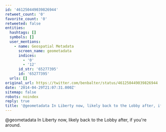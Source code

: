 ```yaml
---
id: '461250449039826944'
retweet_count: '0'
favorite_count: '0'
retweeted: false
entities:
  hashtags: []
  symbols: []
  user_mentions:
    - name: Geospatial Metadata
      screen_name: geometadata
      indices:
        - '0'
        - '12'
      id_str: '65277395'
      id: '65277395'
  urls: []
original_url: https://twitter.com/benbalter/status/461250449039826944
date: '2014-04-29T21:07:31.000Z'
sitemap: false
robots: noindex
reply: true
title: '@geometadata In Liberty now, likely back to the Lobby after, if you''re around.'
---
```


@geometadata In Liberty now, likely back to the Lobby after, if you're around.